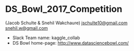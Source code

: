 # DS_Bowl_2017_Competition
(Jacob Schulte & Snehil Wakchaure)
jschulte10@gmail.com
snehil.w@gmail.com

- Slack Team name: kaggle_collab
- DS Bowl home-page: http://www.datasciencebowl.com/
